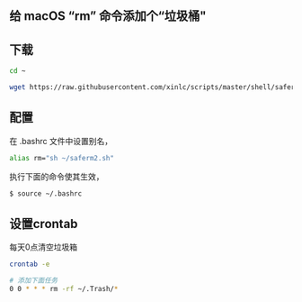 ## 给 macOS “rm” 命令添加个“垃圾桶"

## 下载
 
```bash
cd ~

wget https://raw.githubusercontent.com/xinlc/scripts/master/shell/saferm2.sh
```

## 配置
在 .bashrc 文件中设置别名，
```bash
alias rm="sh ~/saferm2.sh"
```

执行下面的命令使其生效，
```bash
$ source ~/.bashrc
```

## 设置crontab
每天0点清空垃圾箱

```bash
crontab -e

# 添加下面任务
0 0 * * * rm -rf ~/.Trash/*
```
